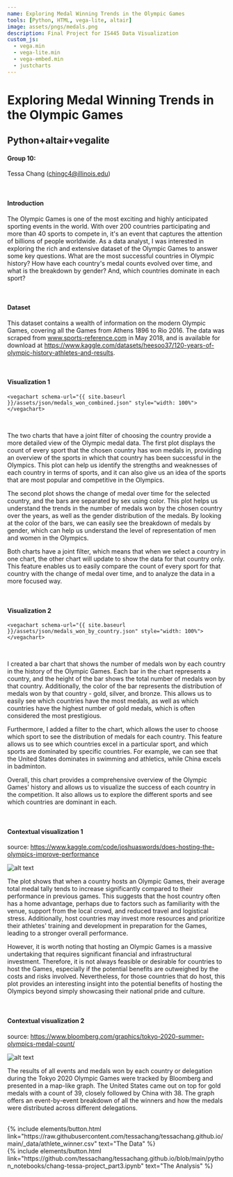 ```yaml
---
name: Exploring Medal Winning Trends in the Olympic Games
tools: [Python, HTML, vega-lite, altair]
image: assets/pngs/medals.png
description: Final Project for IS445 Data Visualization
custom_js:
  - vega.min
  - vega-lite.min
  - vega-embed.min
  - justcharts
---
```


# Exploring Medal Winning Trends in the Olympic Games

## Python+altair+vegalite

#### Group 10:

Tessa Chang (chingc4@illinois.edu)

<br/>

#### Introduction

The Olympic Games is one of the most exciting and highly anticipated sporting events in the world. With over 200 countries participating and more than 40 sports to compete in, it's an event that captures the attention of billions of people worldwide. As a data analyst, I was interested in exploring the rich and extensive dataset of the Olympic Games to answer some key questions. What are the most successful countries in Olympic history? How have each country's medal counts evolved over time, and what is the breakdown by gender? And, which countries dominate in each sport?

<br/>

#### Dataset

This dataset contains a wealth of information on the modern Olympic Games, covering all the Games from Athens 1896 to Rio 2016. The data was scraped from www.sports-reference.com in May 2018, and is available for download at https://www.kaggle.com/datasets/heesoo37/120-years-of-olympic-history-athletes-and-results.

<br/>

#### Visualization 1

```
<vegachart schema-url="{{ site.baseurl }}/assets/json/medals_won_combined.json" style="width: 100%"></vegachart>
```

<vegachart schema-url="{{ site.baseurl }}/assets/json/medals_won_combined.json" style="width: 100%"></vegachart>

<br/>

The two charts that have a joint filter of choosing the country provide a more detailed view of the Olympic medal data. The first plot displays the count of every sport that the chosen country has won medals in, providing an overview of the sports in which that country has been successful in the Olympics. This plot can help us identify the strengths and weaknesses of each country in terms of sports, and it can also give us an idea of the sports that are most popular and competitive in the Olympics.

The second plot shows the change of medal over time for the selected country, and the bars are separated by sex using color. This plot helps us understand the trends in the number of medals won by the chosen country over the years, as well as the gender distribution of the medals. By looking at the color of the bars, we can easily see the breakdown of medals by gender, which can help us understand the level of representation of men and women in the Olympics.

Both charts have a joint filter, which means that when we select a country in one chart, the other chart will update to show the data for that country only. This feature enables us to easily compare the count of every sport for that country with the change of medal over time, and to analyze the data in a more focused way.

<br/>

#### Visualization 2

```
<vegachart schema-url="{{ site.baseurl }}/assets/json/medals_won_by_country.json" style="width: 100%"></vegachart>
```

<vegachart schema-url="{{ site.baseurl }}/assets/json/medals_won_by_country.json" style="width: 100%"></vegachart>

<br/>

I created a bar chart that shows the number of medals won by each country in the history of the Olympic Games. Each bar in the chart represents a country, and the height of the bar shows the total number of medals won by that country. Additionally, the color of the bar represents the distribution of medals won by that country - gold, silver, and bronze. This allows us to easily see which countries have the most medals, as well as which countries have the highest number of gold medals, which is often considered the most prestigious.

Furthermore, I added a filter to the chart, which allows the user to choose which sport to see the distribution of medals for each country. This feature allows us to see which countries excel in a particular sport, and which sports are dominated by specific countries. For example, we can see that the United States dominates in swimming and athletics, while China excels in badminton.

Overall, this chart provides a comprehensive overview of the Olympic Games' history and allows us to visualize the success of each country in the competition. It also allows us to explore the different sports and see which countries are dominant in each.

<br/>

#### Contextual visualization 1

source: https://www.kaggle.com/code/joshuaswords/does-hosting-the-olympics-improve-performance

![alt text](https://www.kaggleusercontent.com/kf/71354869/eyJhbGciOiJkaXIiLCJlbmMiOiJBMTI4Q0JDLUhTMjU2In0..PwGDUbLRABJpSaP4iPjWMg.0cKb64oN3YOW8Hq7reEIpnLixGG1p3OvJSVOWpqDEHRxWTP47fRI-FmCZYXilNQrjykLffywg14MYN4P18V0JFbh6mqL2--D2JOR01XrJS9jsTBQLtcpnsPSF9AsY-SVn7jBTjDnnZNZdPb9M2RVvZmu2k4kb10Yn9gEn1_FJSmoUN88iTEwXy0m7lxLjdn36feqx4XVmjvM3mI9ABb9PTiv7etkUBiypst6elq-v-VJZoo3sGon-pyh-gbMoIsRkPlEpw-YWPHX-8tvTV6z4F0_1lhlk4KcRkBidQoMJOWBMqUvw-gHlBH9GXx6LHq3OAweCwGNCxsXvU1xu2mXON5eInCs_sqfaHSjQhp56XO4A3KCnuxcW_32QTB7MuUYf1-cHPsAanPlm3DlQ1m8dHzn1IeeqjR2godQ0gOiiONOwgte9lcC80FeJ0I3JsSxJBVCbJNlWmrF1GKcRAV0w0Q6TfZkesqYJoYMl1e-m49F4Y2ZFZs8B_6dBTU1Cppc0tGhfm3PehMnbewlebzxuajiWyeBEZuEI5lECZTI-mzQKEsqHU6BlvuwiUzbYgfXNURRvZq7yove-_nSMiz2NuFQQ4ff-8C4wGNXwspkXWnhPi7gQQ54KT-CnGvCByLHU63pXyu6yxEvC6DjRsmGzBdO3MV3xb3FRk614eZhriLGGlk5q5fWCIDfMYalk4WRgWZop_WZDuhzn2iiDtZS0g.C5ghL_Jt6aOQ7xgBiD67Pg/__results___files/__results___33_0.png)

The plot shows that when a country hosts an Olympic Games, their average total medal tally tends to increase significantly compared to their performance in previous games. This suggests that the host country often has a home advantage, perhaps due to factors such as familiarity with the venue, support from the local crowd, and reduced travel and logistical stress. Additionally, host countries may invest more resources and prioritize their athletes' training and development in preparation for the Games, leading to a stronger overall performance.

However, it is worth noting that hosting an Olympic Games is a massive undertaking that requires significant financial and infrastructural investment. Therefore, it is not always feasible or desirable for countries to host the Games, especially if the potential benefits are outweighed by the costs and risks involved. Nevertheless, for those countries that do host, this plot provides an interesting insight into the potential benefits of hosting the Olympics beyond simply showcasing their national pride and culture.

<br/>

#### Contextual visualization 2

source: https://www.bloomberg.com/graphics/tokyo-2020-summer-olympics-medal-count/

![alt text](https://www.datasketch.co/uploads/2-bloomberg.png)

The results of all events and medals won by each country or delegation during the Tokyo 2020 Olympic Games were tracked by Bloomberg and presented in a map-like graph. The United States came out on top for gold medals with a count of 39, closely followed by China with 38. The graph offers an event-by-event breakdown of all the winners and how the medals were distributed across different delegations.

<!-- these are written in a combo of html and liquid -->

<br/>

<div class="left">
{% include elements/button.html link="https://raw.githubusercontent.com/tessachang/tessachang.github.io/main/_data/athlete_winner.csv" text="The Data" %}
</div>

<div class="right">
{% include elements/button.html link="https://github.com/tessachang/tessachang.github.io/blob/main/python_notebooks/chang-tessa-project_part3.ipynb" text="The Analysis" %}
</div>
